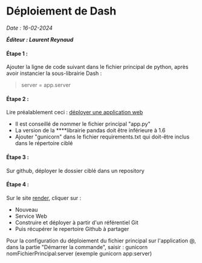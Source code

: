 # Déploiement de Dash

*Date : 16-02-2024*

***Éditeur : Laurent Reynaud***

#### Étape 1 :

Ajouter la ligne de code suivant dans le fichier principal de python, après avoir instancier la sous-librairie Dash :

> server = app.server

#### Étape 2 :

Lire préalablement ceci : [déployer une application web](https://github.com/thusharabandara/dash-app-render-deployment)

* Il est conseillé de nommer le fichier principal "app.py"
* La version de la  ****librairie pandas doit être inférieure à 1.6
* Ajouter "gunicorn" dans le fichier requirements.txt qui doit-être inclus dans le répertoire ciblé

#### Étape 3 :

Sur github, déployer le dossier ciblé dans un repository

#### Étape 4 :

Sur le site [render](https://dashboard.render.com/), cliquer sur :

- Nouveau
- Service Web
- Construire et déployer à partir d'un référentiel Git
- Puis récupérer le repertoire Github à partager

Pour la configuration du déploiement du fichier principal sur l'application @, dans la partie "Démarrer la commande", saisir : gunicorn nomFichierPrincipal:server (exemple gunicorn app:server)
